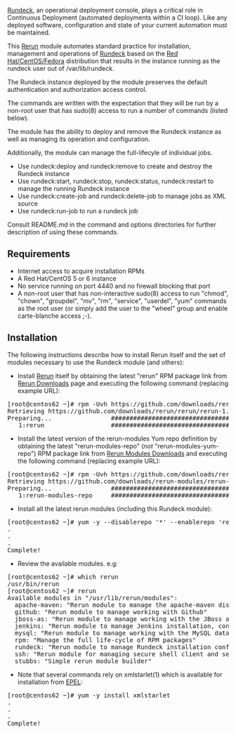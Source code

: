 [Rundeck](http://rundeck.org), an operational deployment console, plays a critical role in Continuous Deployment (automated deployments within a CI loop).  Like any deployed software, configuration and state of your current automation must be maintained.  

This [Rerun](http://rerun.github.com/rerun) module automates standard practice for installation, management and operations of [Rundeck](http://rundeck.org) based on the [Red Hat/CentOS/Fedora](http://repo.rundeck.org/latest.rpm) distribution that results in the instance running as the rundeck user out of /var/lib/rundeck.

The Rundeck instance deployed by the module preserves the default authentication and authorization access control.

The commands are written with the expectation that they will be run by a non-root user that has sudo(8) access to run a number of commands (listed below).

The module has the ability to deploy and remove the Rundeck  instance as well as managing its operation and configuration.

Additionally, the module can manage the full-lifecyle of individual jobs.

* Use rundeck:deploy and rundeck:remove to create and destroy the Rundeck instance
* Use rundeck:start, rundeck:stop, rundeck:status, rundeck:restart to manage the running Rundeck instance
* Use rundeck:create-job and rundeck:delete-job to manage jobs as XML source
* Use rundeck:run-job to run a rundeck job

Consult README.md in the command and options directories for further description of using these commands.

Requirements
------------

* Internet access to acquire installation RPMs
* A Red Hat/CentOS 5 or 6 instance
* No service running on port 4440 and no firewall blocking that port
* A non-root user that has non-interactive sudo(8) access to run "chmod", "chown", "groupdel", "mv", "rm", "service", "userdel", "yum" commands as the root user (or simply add the user to the "wheel" group and enable carte-blanche access ;-).

Installation
------------
The following instructions describe how to install Rerun itself and the set of modules necessary to use the Rundeck module (and others):

* Install [Rerun](http://rerun.github.com/rerun) itself by obtaining the latest "rerun" RPM package link from [Rerun Downloads](https://github.com/rerun/rerun/downloads) page and executing the following command (replacing example URL):
<pre>
[root@centos62 ~]# rpm -Uvh https://github.com/downloads/rerun/rerun/rerun-1.0-129.noarch.rpm
Retrieving https://github.com/downloads/rerun/rerun/rerun-1.0-129.noarch.rpm
Preparing...                ########################################### [100%]
   1:rerun                  ########################################### [100%]
</pre>

* Install the latest version of the rerun-modules Yum repo definition by obtaining the latest "rerun-modules-repo" (<i>not</i> "rerun-modules-yum-repo")  RPM package link from [Rerun Modules Downloads](https://github.com/rerun-modules/rerun-modules/downloads) and executing the following command (replacing example URL):
<pre>
[root@centos62 ~]# rpm -Uvh https://github.com/downloads/rerun-modules/rerun-modules/rerun-modules-repo-1.0-21.noarch.rpm
Retrieving https://github.com/downloads/rerun-modules/rerun-modules/rerun-modules-repo-1.0-21.noarch.rpm
Preparing...                ########################################### [100%]
   1:rerun-modules-repo     ########################################### [100%]
</pre>

* Install all the latest rerun modules (including this Rundeck module):
<pre>
[root@centos62 ~]# yum -y --disablerepo '*' --enablerepo 'rerun-modules' install '*'
.
.
.
Complete!
</pre>

* Review the available modules. e.g:
<pre>
[root@centos62 ~]# which rerun
/usr/bin/rerun
[root@centos62 ~]# rerun
Available modules in "/usr/lib/rerun/modules":
  apache-maven: "Rerun module to manage the apache-maven distribution"
  github: "Rerun module to manage working with Github"
  jboss-as: "Rerun module to manage working with the JBoss application server"
  jenkins: "Rerun module to manage Jenkins installation, configuration and operations"
  mysql: "Rerun module to manage working with the MySQL database server"
  rpm: "Manage the full life-cycle of RPM packages"
  rundeck: "Rerun module to manage Rundeck installation configuration and operations"
  ssh: "Rerun module for managing secure shell client and server usage"
  stubbs: "Simple rerun module builder"
</pre>

* Note that several commands rely on xmlstarlet(1) which is available for installation from [EPEL](http://fedoraproject.org/wiki/EPEL):
<pre>
[root@centos62 ~]# yum -y install xmlstarlet
.
.
.
Complete!
</pre>
